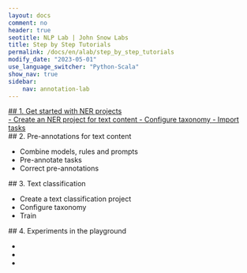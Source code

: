 ```yaml
---
layout: docs
comment: no
header: true
seotitle: NLP Lab | John Snow Labs
title: Step by Step Tutorials
permalink: /docs/en/alab/step_by_step_tutorials
modify_date: "2023-05-01"
use_language_switcher: "Python-Scala"
show_nav: true
sidebar:
    nav: annotation-lab
---
```


<div class="block-wrapper block-wrapper-top">


<a href="/docs/en/alab/NER_project_creation">
<div class="block-box" markdown="1">
<div class="has_i" markdown="1">
## 1. Get started with NER projects 
</div>
- Create an NER project for text content
- Configure taxonomy
- Import tasks
</div>
</a>

<div class="block-box" markdown="1">
<div class="has_i" markdown="1">
## 2. Pre-annotations for text content 
</div>

- Combine models, rules and prompts 
- Pre-annotate tasks
- Correct pre-annotations
</div>

</div>

<div class="block-wrapper block-wrapper-top">
<div class="block-box" markdown="1">
<div class="has_i" markdown="1">
## 3. Text classification 
</div>

- Create a text classification project
- Configure taxonomy
- Train 
</div>

<div class="block-box" markdown="1">
<div class="has_i" markdown="1">
## 4. Experiments in the playground
</div>

- 
- 
- 

</div>
</div>